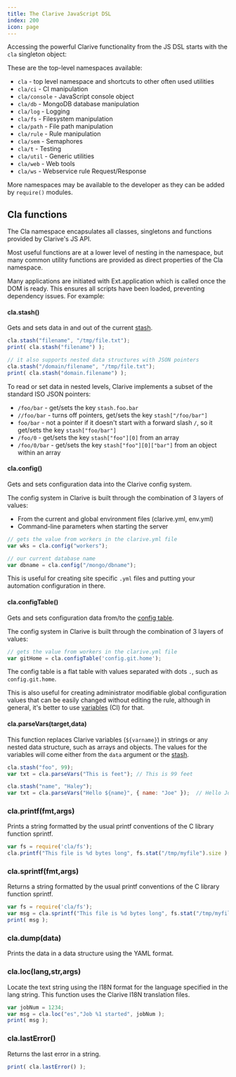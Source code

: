 ```yaml
---
title: The Clarive JavaScript DSL
index: 200
icon: page
---
```


Accessing the powerful Clarive functionality from the JS DSL starts with the `cla` singleton object:

These are the top-level namespaces available:

- `cla` - top level namespace and shortcuts to other often used utilities
- `cla/ci` - CI manipulation
- `cla/console` - JavaScript console object
- `cla/db` - MongoDB database manipulation
- `cla/log` - Logging
- `cla/fs` - Filesystem manipulation
- `cla/path` - File path manipulation
- `cla/rule` - Rule manipulation
- `cla/sem` - Semaphores
- `cla/t` - Testing
- `cla/util` - Generic utilities
- `cla/web` - Web tools
- `cla/ws` - Webservice rule Request/Response

More namespaces may be available to the developer
as they can be added by `require()` modules.

## Cla functions

The Cla namespace encapsulates all classes, singletons and
functions provided by Clarive's JS API.

Most useful functions are at a lower level of nesting in the namespace,
but many common utility functions are provided as direct properties of the Cla namespace.

Many applications are initiated with Ext.application which is called once the DOM is ready. This ensures all scripts
have been loaded, preventing dependency issues. For example:

#### cla.stash()

Gets and sets data in and out of the current [stash](/concepts/stash).

```javascript
cla.stash("filename", "/tmp/file.txt");
print( cla.stash("filename") );

// it also supports nested data structures with JSON pointers
cla.stash("/domain/filename", "/tmp/file.txt");
print( cla.stash("domain.filename") );
```

To read or set data in nested levels, Clarive implements
a subset of the standard ISO JSON pointers:

- `/foo/bar` - get/sets the key `stash.foo.bar`
- `//foo/bar` - turns off pointers, get/sets the key `stash["/foo/bar"]`
- `foo/bar` - not a pointer if it doesn't start with a forward
slash `/`, so it get/sets the key `stash["foo/bar"]`
- `/foo/0` - get/sets the key `stash["foo"][0]` from an array
- `/foo/0/bar` - get/sets the key `stash["foo"][0]["bar"]` from an object within an array

#### cla.config()

Gets and sets configuration data into the Clarive config system.

The config system in Clarive is built through the combination of 3
layers of values:

- From the current and global environment files (clarive.yml, env.yml)
- Command-line parameters when starting the server

```javascript
// gets the value from workers in the clarive.yml file
var wks = cla.config("workers");

// our current database name
var dbname = cla.config("/mongo/dbname");
```

This is useful for creating site specific `.yml` files
and putting your automation configuration in there.

#### cla.configTable()

Gets and sets configuration data from/to the [config table](/concepts/config-table).

The config system in Clarive is built through the combination of 3
layers of values:

```javascript
// gets the value from workers in the clarive.yml file
var gitHome = cla.configTable('config.git.home');
```

The config table is a flat table with values separated with
dots `.`, such as `config.git.home`.

This is also useful for creating administrator modifiable global configuration
values that can be easily changed without editing the rule, although
in general, it's better to use [variables](/concepts/variable) (CI) for that.

#### cla.parseVars(target,data)

This function replaces Clarive variables (`${varname}`)
in strings or any nested data
structure, such as arrays and objects. The values for the
variables will come either from the `data` argument or
the [stash](/concepts/stash).

```javascript
cla.stash("foo", 99);
var txt = cla.parseVars("This is feet"); // This is 99 feet

cla.stash("name", "Haley");
var txt = cla.parseVars("Hello ${name}", { name: "Joe" });  // Hello Joe
```

### cla.printf(fmt,args)

Prints a string formatted by the usual printf conventions of the C library function sprintf.

```javascript
var fs = require('cla/fs');
cla.printf("This file is %d bytes long", fs.stat("/tmp/myfile").size );
```

### cla.sprintf(fmt,args)

Returns a string formatted by the usual printf conventions of the C library function sprintf.

```javascript
var fs = require('cla/fs');
var msg = cla.sprintf("This file is %d bytes long", fs.stat("/tmp/myfile").size );
print( msg );
```

### cla.dump(data)

Prints the data in a data structure using the YAML format.

### cla.loc(lang,str,args)

Locate the text string using the I18N format for the language specified in the lang string. This function uses the
Clarive I18N translation files.

```javascript
var jobNum = 1234;
var msg = cla.loc("es","Job %1 started", jobNum );
print( msg );
```

### cla.lastError()

Returns the last error in a string.

```javascript
print( cla.lastError() );
```
